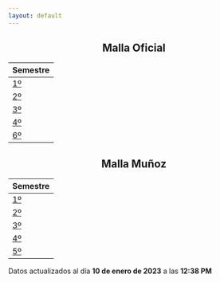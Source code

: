 ```yaml
---
layout: default
---
```


<h2 style="text-align: center;">Malla Oficial</h2>

| Semestre |
| -------- |
| <a href="oficial/1">1º</a> |
| <a href="oficial/2">2º</a> |
| <a href="oficial/3">3º</a> |
| <a href="oficial/4">4º</a> |
| <a href="oficial/6">6º</a> |

<h2 style="text-align: center;">Malla Muñoz</h2>

| Semestre |
| -------- |
| <a href="munoz/1">1º</a> |
| <a href="munoz/2">2º</a> |
| <a href="munoz/3">3º</a> |
| <a href="munoz/4">4º</a> |
| <a href="munoz/5">5º</a> |

<p class_="text-center text-muted">Datos actualizados al día <b>10 de enero de 2023</b> a las <b>12:38 PM</b></p>